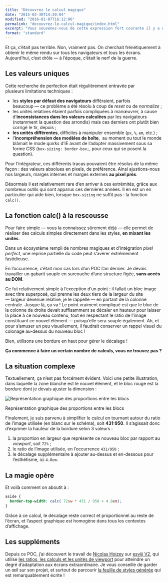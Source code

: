 ```yaml
---
title: "Découvrez le calcul magique"
date: "2015-03-30T14:30:04"
modified: "2016-01-07T16:12:06"
permalink: "decouvrez-le-calcul-magique/index.html"
excerpt: "Vous souvenez-vous de cette expression fort courante il y a quelques années, le fameux «&nbsp;nombre magique&nbsp;»&nbsp;? Cette pratique a tendance à disparaître depuis l’avènement du _responsive design_ et le besoin de souplesse, que ne permettait pas un `height:&nbsp;42px;`. Mais les nouvelles propriétés CSS et le support des navigateurs m’ont permis de rencontrer le niveau deux de ce sortilège&nbsp;: le **calcul magique**. Venez voir, c’est rigolo&nbsp;! [Lire la suite de «&nbsp;Découvrez le calcul magique&nbsp;» →](https://www.ffoodd.fr/decouvrez-le-calcul-magique/)"
format: "standard"
---
```

Et ça, c’était pas terrible. Non, vraiment pas. On cherchait frénétiquement à obtenir le même rendu sur tous les navigateurs et tous les écrans. Aujourd’hui, c’est drôle —&nbsp;à l’époque, c’était le nerf de la guerre.

## Les valeurs uniques

Cette recherche de perfection était régulièrement entravée par plusieurs&nbsp;limitations techniques&nbsp;:

* les **styles par défaut des navigateurs** différaient, parfois beaucoup&nbsp;—&nbsp;ce problème a été résolu à coup de _reset_ ou de _normalize_&nbsp;;
* les unités relatives étaient parfois compliquées à manœuvrer, à cause d’**inconsistances dans les valeurs calculées** par les navigateurs (notamment la question des arrondis) mais ces derniers ont plutôt bien corrigé le tir, depuis&nbsp;;
* **les unités différentes**, difficiles à manipuler ensemble (`px`, `%`, `em`, etc.)&nbsp;;
* l’**incompréhension des modèles de boîte**, &nbsp;au moment ou tout le monde blâmait le mode _quirks_ d’IE avant de l’adopter massivement sous sa forme CSS (`box-sizing: border-box;`, pour ceux qui se posent la question).

Pour l’intégrateur, ces différents tracas pouvaient être résolus de la même façon&nbsp;: des valeurs absolues en pixels, de préférence. Ainsi ajustions-nous nos largeurs, marges internes et marges externes **au pixel près**.

Désormais il est relativement rare d’en arriver à ces extrémités, grâce aux nombreux outils qui sont apparus ces dernières années. Il en est un en particulier qui aide bien, lorsque `box-sizing` ne suffit pas&nbsp;: la fonction `calc()`.

## La fonction calc() à la rescousse

Pour faire simple —&nbsp;vous la connaissez sûrement déjà&nbsp;— elle permet de réaliser des calculs simples directement dans les styles, **en mixant les unités**.

Dans un écosystème rempli de nombres magiques et d’intégration _pixel perfect_, une reprise partielle du code peut s’avérer extrêmement fastidieuse.

En l’occurrence, c’était mon cas lors d’un POC l’an dernier. Je devais travailler un gabarit souple en surcouche d’une structure figée, **sans accès au DOM**.

Ce fut relativement simple à l’exception d’un point&nbsp;: il fallait un bloc image avec titre superposé, qui prenne les deux tiers de la largeur du site —&nbsp;largeur devenue relative, je le rappelle&nbsp;— en partant de la colonne centrale. Jusque là, ça va&nbsp;! Le point vraiment compliqué est que le bloc de la colonne de droite devait suffisamment se décaler en hauteur pour laisser la place à ce nouveau contenu, tout en respectant le ratio de l’image constituant ce nouvel élément —&nbsp;puisqu’elle sera souple également. Ah, et pour s’amuser un peu visuellement, il faudrait conserver un rappel visuel du colonage au-dessus du nouveau bloc&nbsp;!

Bien, utilisons une bordure en haut pour gérer le décalage&nbsp;!

**Ça commence à faire un certain nombre de calculs, vous ne trouvez pas&nbsp;?**

## La situation complexe

Textuellement, ça n’est pas forcément évident. Voici une petite illustration, dans laquelle la zone blanche est le nouvel élément, et le bloc rouge est la bordure dont je devais ajuster la dimension&nbsp;:

![Représentation graphique des proportions entre les blocs](/images/2015/03/calc-300x209.png)

Représentation graphique des proportions entre les blocs

Finalement, je suis parvenu à simplifier le calcul en tournant autour du ratio de l’image utilisée (en blanc sur le schéma), soit **431:950**. Il s’agissait donc d’exprimer la hauteur de la bordure selon 3 valeurs&nbsp;:

1.  la proportion en largeur que représente ce nouveau bloc par rapport au _viewport_, soit `72%`&nbsp;;
2.  le ratio de l’image utilisée, en l’occurrence `431/950`&nbsp;;
3.  le décalage supplémentaire à ajouter au-dessus et en-dessous pour l’esthétisme, ici `4.8em`.

## La magie opère

Et voilà comment on aboutit à&nbsp;:

```css
aside {
  border-top-width: calc( 72vw * 431 / 950 + 4.8em);
}
```

Grâce à ce calcul, le décalage reste correct et proportionnel au reste de l’écran, et l’aspect graphique est homogène dans tous les contextes d’affichage.

## Les suppléments

Depuis ce POC, j’ai découvert le travail de [Nicolas Hoizey](http://gasteroprod.com/) sur [esviji V2](https://github.com/nhoizey/esviji), qui utilise [les ratios, les calculs et les unités de viewport](https://github.com/nhoizey/esviji/blob/master/src/sass/_screen.scss) pour atteindre un degré d’adaptation aux écrans extraordinaire. Je vous conseille de garder un œil sur son projet, et surtout de parcourir [la feuille de styles générée](https://gist.github.com/nhoizey/f31cf92114a376a23155) qui est remarquablement écrite&nbsp;!
